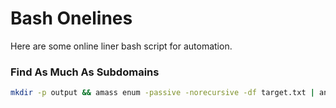 # Bash Onelines

Here are some online liner bash script for automation.

### Find As Much As Subdomains
```bash
mkdir -p output && amass enum -passive -norecursive -df target.txt | anew output/target-subs-001.txt && findomain -f target.txt -q | anew output/target-subs-002.txt && cat target.txt | subfinder -all -silent | anew output/target-subs-003.txt && cat target.txt | assetfinder --subs-only | anew output/target-subs-004.txt && cat output/target-subs-004.txt | cero | anew output/cero-subs.txt && cat output/cero-subs.txt | while read line; do grep -E "\.$line$" target.txt >> output/final-scope.txt; done && echo "Subdomain enumeration completed. Results are stored in the output folder."
```
